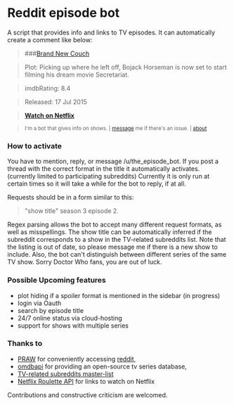 # Reddit episode bot

A script that provides info and links to TV episodes.  It can automatically create a comment like below:

> ###[Brand New Couch](http://www.imdb.com/title/tt4311472)

> Plot: Picking up where he left off, Bojack Horseman is now set to start filming his dream movie Secretariat.

> imdbRating: 8.4

> Released: 17 Jul 2015

> [**Watch on Netflix**](http://www.netflix.com/title/70300800)

> <sup>I'm a bot that gives info on shows. | [message](http://www.reddit.com/message/compose?to=the_episode_bot) me 
if there's an issue. | [about](https://github.com/Almenon/reddit_episode_bot)


### How to activate

You have to mention, reply, or message /u/the_episode_bot.  If you post a thread with the correct format in the title it automatically activates. (currently limited to participating subreddits)
Currently it is only run at certain times so it will take a while for the bot to reply, if at all.

Requests should be in a form similar to this:

> "show title" season 3 episode 2. 

Regex parsing allows the bot to accept many different request formats, as well as misspellings. The show title 
can be automatically inferred if the subreddit corresponds to a show in the TV-related subreddits list. 
Note that the listing is out of date, so please message me if there is a new show to include.  Also, the bot
can't distinguish between different series of the same TV show.  Sorry Doctor Who fans, you are out of luck.

### Possible Upcoming features

* plot hiding if a spoiler format is mentioned in the sidebar (in progress)
* login via Oauth
* search by episode title 
* 24/7 online status via cloud-hosting 
* support for shows with multiple series 

### Thanks to

* [PRAW](https://praw.readthedocs.org/en/v3.1.0/) for conveniently accessing [reddit](https://www.reddit.com/), 
* [omdbapi](https://www.omdbapi.com) for providing an open-source tv series database, 
* [TV-related subreddits master-list](http://tv-subreddits.wikidot.com/)
* [Netflix Roulette API](http://netflixroulette.net/api/) for links to watch on Netflix

Contributions and constructive criticism are welcomed.
